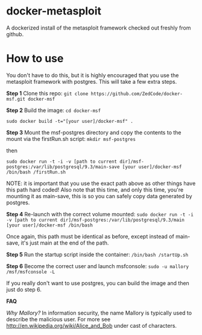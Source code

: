 docker-metasploit
=================

A dockerized install of the metasploit framework checked out freshly from github.

How to use
==========
You don't have to do this, but it is highly encouraged that you use the metasploit framework with postgres. This will take a few extra steps.

**Step 1** Clone this repo:
`git clone https://github.com/ZedCode/docker-msf.git docker-msf`

**Step 2** Build the image:
`cd docker-msf`

`sudo docker build -t="[your user]/docker-msf" .`

**Step 3** Mount the msf-postgres directory and copy the contents to the mount via the firstRun.sh script:
`mkdir msf-postgres`

then

`sudo docker run -t -i -v [path to current dir]/msf-postgres:/var/lib/postgresql/9.3/main-save [your user]/docker-msf /bin/bash /firstRun.sh`

NOTE: it is important that you use the exact path above as other things have this path hard coded! Also note that this time, and only this time, you're mounting it as main-save, this is so you can safely copy data generated by postgres.

**Step 4** Re-launch with the correct volume mounted:
`sudo docker run -t -i -v [path to current dir]/msf-postgres:/var/lib/postgresql/9.3/main [your user]/docker-msf /bin/bash`

Once again, this path must be identical as before, except instead of main-save, it's just main at the end of the path.

**Step 5** Run the startup script inside the container:
`/bin/bash /startUp.sh`

**Step 6** Become the correct user and launch msfconsole:
`sudo -u mallory /msf/msfconsole -L`

If you really don't want to use postgres, you can build the image and then just do step 6.

**FAQ**

*Why Mallory?* In information security, the name Mallory is typically used to describe the malicious user. For more see http://en.wikipedia.org/wiki/Alice_and_Bob under cast of characters.
